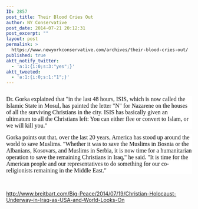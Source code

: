 ```yaml
---
ID: 2857
post_title: Their Blood Cries Out
author: NY Conservative
post_date: 2014-07-21 20:12:31
post_excerpt: ""
layout: post
permalink: >
  https://www.newyorkconservative.com/archives/their-blood-cries-out/
published: true
aktt_notify_twitter:
  - 'a:1:{i:0;s:3:"yes";}'
aktt_tweeted:
  - 'a:1:{i:0;s:1:"1";}'
---
```

<p><img src="http://www.newyorkconservative.com/wp-content/uploads/2014/07/072214_0012_TheirBloodC1.jpg" alt="" />
	</p><p style="background: white"><span style="color:#111111;font-family:Georgia;font-size:12pt">Dr. Gorka explained that "in the last 48 hours, ISIS, which is now called the Islamic State in Mosul, has painted the letter "N" for Nazarene on the houses of all the surviving Christians in the city. ISIS has basically given an ultimatum to all the Christians left: You can either flee or convert to Islam, or we will kill you."
</span></p><p style="background: white"><span style="color:#111111;font-family:Georgia;font-size:12pt">Gorka points out that, over the last 20 years, America has stood up around the world to save Muslims. "Whether it was to save the Muslims in Bosnia or the Albanians, Kosovars, and Muslims in Serbia, it is now time for a humanitarian operation to save the remaining Christians in Iraq," he said. "It is time for the American people and our representatives to do something for our co-religionists remaining in the Middle East."
</span></p><p>
 </p><p><a href="http://www.breitbart.com/Big-Peace/2014/07/19/Christian-Holocaust-Underway-in-Iraq-as-USA-and-World-Looks-On">http://www.breitbart.com/Big-Peace/2014/07/19/Christian-Holocaust-Underway-in-Iraq-as-USA-and-World-Looks-On</a>
	</p>